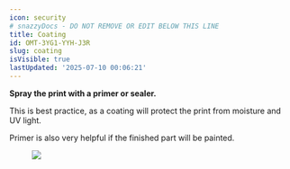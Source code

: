 ```yaml
---
icon: security
# snazzyDocs - DO NOT REMOVE OR EDIT BELOW THIS LINE
title: Coating
id: OMT-3YG1-YYH-J3R
slug: coating
isVisible: true
lastUpdated: '2025-07-10 00:06:21'
---
```

<div class="sd-grid" data-columns="2"><div class="sd-card" target="_self"><p><strong>Spray the print with a primer or sealer.</strong></p><p>This is best practice, as a coating will protect the print from moisture and UV light.</p><p>Primer is also very helpful if the finished part will be painted.</p></div><div class="sd-card" target="_self"><figure><img src="https://app.snazzydocs.com/storage/users/Xniulla7ZiAZCeM4/docs/7VBCcNUP9ajJfVFv/images/368oM5sJUUhSlQqWVUs0.webp"></figure><p><br></p></div></div>

<br />